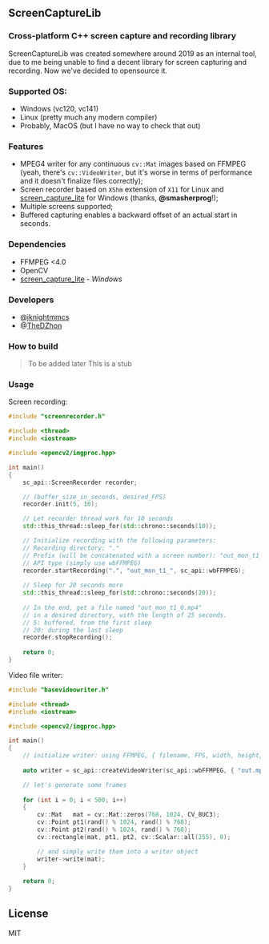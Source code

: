 ## ScreenCaptureLib
### Cross-platform C++ screen capture and recording library

ScreenCaptureLib was created somewhere around 2019 as an internal tool, due to me being unable to find a decent library for screen capturing and recording. Now we've decided to opensource it.

### Supported OS: 
- Windows (vc120, vc141)
- Linux (pretty much any modern compiler)
- Probably, MacOS (but I have no way to check that out)

### Features

- MPEG4 writer for any continuous `cv::Mat` images based on FFMPEG (yeah, there's `cv::VideoWriter`, but it's worse in terms of performance and it doesn't finalize files correctly);
- Screen recorder based on `XShm` extension of `X11` for Linux and [screen_capture_lite] for Windows (thanks, **@smasherprog**!);
- Multiple screens supported;
- Buffered capturing enables a backward offset of an actual start in seconds.

### Dependencies

- FFMPEG <4.0
- OpenCV
- [screen_capture_lite] - *Windows*

### Developers

- @[jknightmmcs]
- @[TheDZhon]

### How to build
> To be added later
> This is a stub

### Usage

Screen recording:
```cpp
#include "screenrecorder.h"

#include <thread>
#include <iostream>

#include <opencv2/imgproc.hpp>

int main()
{
    sc_api::ScreenRecorder recorder;

    // (buffer_size_in_seconds, desired_FPS)
    recorder.init(5, 10);

    // Let recorder thread work for 10 seconds
    std::this_thread::sleep_for(std::chrono::seconds(10));

    // Initialize recording with the following parameters:
    // Recording directory: "."
    // Prefix (will be concatenated with a screen number): "out_mon_t1_"
    // API type (simply use wbFFMPEG)
    recorder.startRecording(".", "out_mon_t1_", sc_api::wbFFMPEG);
	
    // Sleep for 20 seconds more
    std::this_thread::sleep_for(std::chrono::seconds(20));
    
    // In the end, get a file named "out_mon_t1_0.mp4" 
    // in a desired directory, with the length of 25 seconds.
    // 5: buffered, from the first sleep 
    // 20: during the last sleep
    recorder.stopRecording();
	
    return 0;
}
```

Video file writer:

```cpp
#include "basevideowriter.h"

#include <thread>
#include <iostream>

#include <opencv2/imgproc.hpp>

int main()
{
    // initialize writer: using FFMPEG, { filename, FPS, width, height, bitrate }
	
    auto writer = sc_api::createVideoWriter(sc_api::wbFFMPEG, { "out.mp4", 25, 1024, 768, 800000 });

    // let's generate some frames
	
    for (int i = 0; i < 500; i++)
    {
        cv::Mat   mat = cv::Mat::zeros(768, 1024, CV_8UC3);
        cv::Point pt1(rand() % 1024, rand() % 768);
        cv::Point pt2(rand() % 1024, rand() % 768);
        cv::rectangle(mat, pt1, pt2, cv::Scalar::all(255), 8);

        // and simply write them into a writer object
        writer->write(mat);
    }
	
    return 0;
}

```


## License

MIT

[screen_capture_lite]: <https://github.com/smasherprog/screen_capture_lite>
[jknightmmcs]: <https://github.com/jknightmmcs>
[TheDZhon]: <https://github.com/thedzhon>
